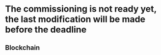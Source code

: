 # The commissioning is not ready yet, the last modification will be made before the deadline
## Blockchain
